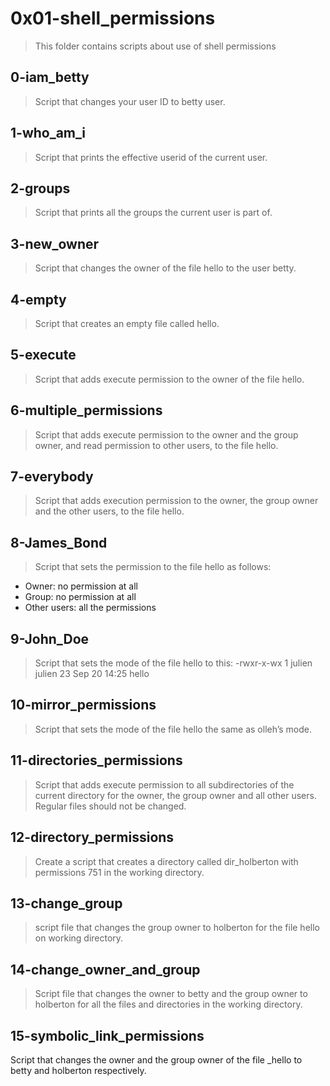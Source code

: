 # 0x01-shell_permissions
> This folder contains scripts about use of shell permissions

## 0-iam_betty
> Script that changes your user ID to betty user.

## 1-who_am_i
> Script that prints the effective userid of the current user.

## 2-groups
> Script that prints all the groups the current user is part of.

## 3-new_owner
> Script that changes the owner of the file hello to the user betty.

## 4-empty
> Script that creates an empty file called hello.

## 5-execute
> Script that adds execute permission to the owner of the file hello.

## 6-multiple_permissions
> Script that adds execute permission to the owner and the group owner, and read permission to other users, to the file hello.

## 7-everybody
> Script that adds execution permission to the owner, the group owner and the other users, to the file hello.

## 8-James_Bond
> Script that sets the permission to the file hello as follows:
+ Owner: no permission at all
+ Group: no permission at all
+ Other users: all the permissions

## 9-John_Doe
> Script that sets the mode of the file hello to this:
-rwxr-x-wx 1 julien julien 23 Sep 20 14:25 hello

## 10-mirror_permissions
> Script that sets the mode of the file hello the same as olleh’s mode.

## 11-directories_permissions
> Script that adds execute permission to all subdirectories of the current directory for the owner, the group owner and all other users. Regular files should not be changed.

## 12-directory_permissions
> Create a script that creates a directory called dir_holberton with permissions 751 in the working directory.

## 13-change_group
> script file that changes the group owner to holberton for the file hello on working directory.

## 14-change_owner_and_group
> Script file that changes the owner to betty and the group owner to holberton for all the files and directories in the working directory.

## 15-symbolic_link_permissions
Script that changes the owner and the group owner of the file _hello to betty and holberton respectively.
